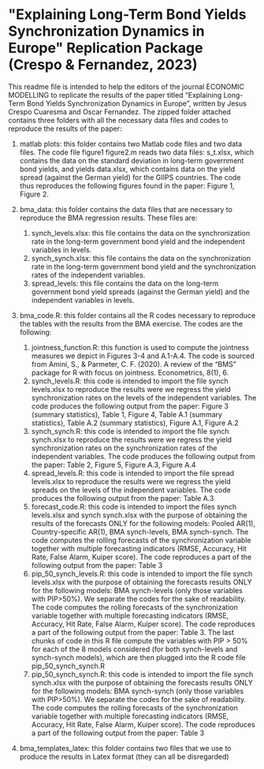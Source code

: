# "Explaining Long-Term Bond Yields Synchronization Dynamics in Europe"  Replication Package (Crespo \& Fernandez, 2023)


This readme file is intended to help the editors of the journal ECONOMIC MODELLING to replicate the results of the paper titled “Explaining Long-Term Bond Yields Synchronization Dynamics in Europe”, written by Jesus Crespo Cuaresma and Oscar Fernandez. The zipped folder attached contains three folders with all the necessary data files and codes to reproduce the results of the paper:

1. matlab plots: this folder contains two Matlab code files and two data files. The code file figure1 figure2.m reads two data files: s_t.xlsx, which contains the data on the standard deviation in long-term government bond yields, and yields data.xlsx, which contains data on the yield spread (against the German yield) for the GIIPS countries. The code thus reproduces the following figures found in the paper: Figure 1, Figure 2.



2. bma_data: this folder contains the data files that are necessary to reproduce the BMA regression results. These files are:
	1. synch_levels.xlsx: this file contains the data on the synchronization rate in the long-term government bond yield and the independent variables in levels.
	2. synch_synch.xlsx: this file contains the data on the synchronization rate in the long-term government bond yield and the synchronization rates of the independent variables.
	3. spread_levels: this file contains the data on the long-term government bond yield spreads (against the German yield) and the independent variables in levels.
	
	
	
3. bma_code.R: this folder contains all the R codes necessary to reproduce the tables with the results from the BMA exercise. The codes are the following:
	1. jointness_function.R: this function is used to compute the jointness measures we depict in Figures 3-4 and A.1-A.4. The code is sourced from Amini, S., & Parmeter, C. F. (2020). A review of the “BMS” package for R with focus on jointness. Econometrics, 8(1), 6.
	2. synch_levels.R: this code is intended to import the file synch levels.xlsx to reproduce the results were we regress the yield synchronization rates on the levels of the independent variables. The code produces the following output from the paper: Figure 3 (summary statistics), Table 1, Figure 4, Table A.1 (summary statistics), Table A.2 (summary statistics), Figure A.1, Figure A.2
	3. synch_synch.R: this code is intended to import the file synch synch.xlsx to reproduce the results were we regress the yield synchronization rates on the synchronization rates of the independent variables. The code produces the following output from the paper: Table 2, Figure 5, Figure A.3, Figure A.4
	4. spread_levels.R: this code is intended to import the file spread levels.xlsx to reproduce the results were we regress the yield spreads on the levels of the independent variables. The code produces the following output from the paper: Table A.3
	5. forecast_code.R: this code is intended to import the files synch levels.xlsx and synch synch.xlsx with the purpose of obtaining the results of the forecasts ONLY for the following models: Pooled AR(1), Country-specific AR(1), BMA synch-levels, BMA synch-synch. The code computes the rolling forecasts of the synchronization variable together with multiple forecasting indicators (RMSE, Accuracy, Hit Rate, False Alarm, Kuiper score). The code reproduces a part of the following output from the paper: Table 3
	6. pip_50_synch_levels.R: this code is intended to import the file synch levels.xlsx with the purpose of obtaining the forecasts results ONLY for the following models: BMA synch-levels (only those variables with PIP>50\%). We separate the codes for the sake of readability. The code computes the rolling forecasts of the synchronization variable together with multiple forecasting indicators (RMSE, Accuracy, Hit Rate, False Alarm, Kuiper score). The code reproduces a part of the following output from the paper: Table 3. The last chunks of code in this R file compute the variables with PIP > 50% for each of the 8 models considered (for both synch-levels and synch-synch models), which are then plugged into the R code file pip_50_synch_synch.R
	7. pip_50_synch_synch.R: this code is intended to import the file synch synch.xlsx with the purpose of obtaining the forecasts results ONLY for the following models: BMA synch-synch (only those variables with PIP>50\%). We separate the codes for the sake of readability. The code computes the rolling forecasts of the synchronization variable together with multiple forecasting indicators (RMSE, Accuracy, Hit Rate, False Alarm, Kuiper score). The code reproduces a part of the following output from the paper: Table 3

4. bma_templates_latex: this folder contains two files that we use to produce the results in Latex format (they can all be disregarded) 
